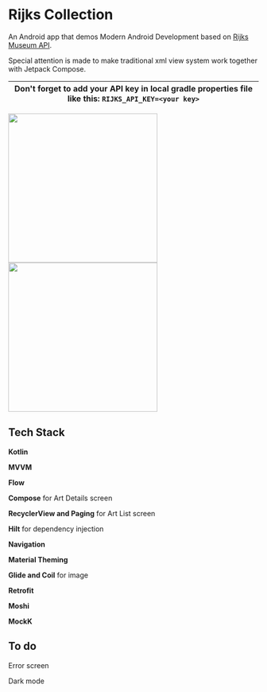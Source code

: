 # Rijks Collection

An Android app that demos Modern Android Development based on [Rijks Museum API](https://data.rijksmuseum.nl/object-metadata/api/).

Special attention is made to make traditional xml view system work together with Jetpack Compose.

|Don't forget to add your API key in local gradle properties file like this: ```RIJKS_API_KEY=<your key>```|
| --- |



<img src="https://user-images.githubusercontent.com/1212597/147079340-a467ae5c-8e21-459a-901d-b4ebc8a4b9d2.png" width="300">      <img src="https://user-images.githubusercontent.com/1212597/147079365-16bb9f96-db41-40b9-b7a7-33d5df9ae623.png" width="300">


## Tech Stack

**Kotlin**

**MVVM**

**Flow**

**Compose** for Art Details screen

**RecyclerView and Paging** for Art List screen

**Hilt** for dependency injection

**Navigation**

**Material Theming**

**Glide and Coil** for image

**Retrofit**

**Moshi**

**MockK**

## To do

Error screen

Dark mode
